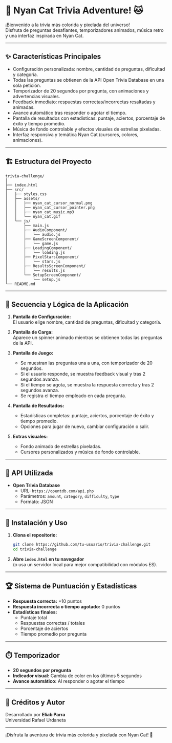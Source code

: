 # 🌈 Nyan Cat Trivia Adventure! 🐱

¡Bienvenido a la trivia más colorida y pixelada del universo!  
Disfruta de preguntas desafiantes, temporizadores animados, música retro y una interfaz inspirada en Nyan Cat.

---

## ✨ Características Principales

- Configuración personalizada: nombre, cantidad de preguntas, dificultad y categoría.
- Todas las preguntas se obtienen de la API Open Trivia Database en una sola petición.
- Temporizador de 20 segundos por pregunta, con animaciones y advertencias visuales.
- Feedback inmediato: respuestas correctas/incorrectas resaltadas y animadas.
- Avance automático tras responder o agotar el tiempo.
- Pantalla de resultados con estadísticas: puntaje, aciertos, porcentaje de éxito y tiempo promedio.
- Música de fondo controlable y efectos visuales de estrellas pixeladas.
- Interfaz responsiva y temática Nyan Cat (cursores, colores, animaciones).

---

## 🏗️ Estructura del Proyecto

```
trivia-challenge/
│
├── index.html
├── src/
│   ├── styles.css
│   ├── assets/
│   │   ├── nyan_cat_cursor_normal.png
│   │   ├── nyan_cat_cursor_pointer.png
│   │   ├── nyan_cat_music.mp3
│   │   └── nyan_cat.gif
│   └── js/
│       ├── main.js
│       ├── AudioComponent/
│       │   └── audio.js
│       ├── GameScreenComponent/
│       │   └── game.js
│       ├── LoadingComponent/
│       │   └── loading.js
│       ├── PixelStarsComponent/
│       │   └── stars.js
│       ├── ResultsScreenComponent/
│       │   └── results.js
│       └── SetupScreenComponent/
│           └── setup.js
└── README.md
```

---

## 🚦 Secuencia y Lógica de la Aplicación

1. **Pantalla de Configuración:**  
   El usuario elige nombre, cantidad de preguntas, dificultad y categoría.

2. **Pantalla de Carga:**  
   Aparece un spinner animado mientras se obtienen todas las preguntas de la API.

3. **Pantalla de Juego:**  
   - Se muestran las preguntas una a una, con temporizador de 20 segundos.
   - Si el usuario responde, se muestra feedback visual y tras 2 segundos avanza.
   - Si el tiempo se agota, se muestra la respuesta correcta y tras 2 segundos avanza.
   - Se registra el tiempo empleado en cada pregunta.

4. **Pantalla de Resultados:**  
   - Estadísticas completas: puntaje, aciertos, porcentaje de éxito y tiempo promedio.
   - Opciones para jugar de nuevo, cambiar configuración o salir.

5. **Extras visuales:**  
   - Fondo animado de estrellas pixeladas.
   - Cursores personalizados y música de fondo controlable.

---

## 🔧 API Utilizada

- **Open Trivia Database**  
  - URL: `https://opentdb.com/api.php`
  - Parámetros: `amount`, `category`, `difficulty`, `type`
  - Formato: JSON

---

## 🚀 Instalación y Uso

1. **Clona el repositorio:**
   ```bash
   git clone https://github.com/tu-usuario/trivia-challenge.git
   cd trivia-challenge
   ```

2. **Abre `index.html` en tu navegador**  
   (o usa un servidor local para mejor compatibilidad con módulos ES).

---

## 🏆 Sistema de Puntuación y Estadísticas

- **Respuesta correcta:** +10 puntos
- **Respuesta incorrecta o tiempo agotado:** 0 puntos
- **Estadísticas finales:**  
  - Puntaje total
  - Respuestas correctas / totales
  - Porcentaje de aciertos
  - Tiempo promedio por pregunta

---

## ⏱️ Temporizador

- **20 segundos por pregunta**
- **Indicador visual:** Cambia de color en los últimos 5 segundos
- **Avance automático:** Al responder o agotar el tiempo

---

## 👾 Créditos y Autor

Desarrollado por **Eliab Parra**  
Universidad Rafael Urdaneta

---

¡Disfruta la aventura de trivia más colorida y pixelada con Nyan Cat! 🎉